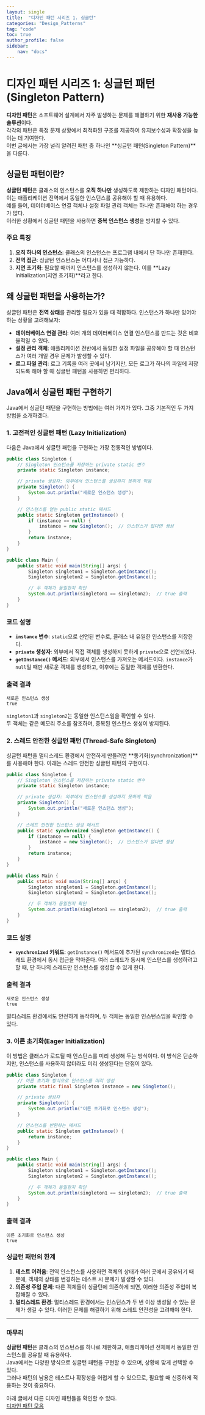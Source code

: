 ```yaml
---
layout: single
title:  "디자인 패턴 시리즈 1. 싱글턴"
categories: "Design_Patterns"
tag: "code"
toc: true
author_profile: false
sidebar:
    nav: "docs"
---
```


# 디자인 패턴 시리즈 1: 싱글턴 패턴 (Singleton Pattern)

**디자인 패턴**은 소프트웨어 설계에서 자주 발생하는 문제를 해결하기 위한 **재사용 가능한 솔루션**이다.  
각각의 패턴은 특정 문제 상황에서 최적화된 구조를 제공하여 유지보수성과 확장성을 높이는 데 기여한다.  
이번 글에서는 가장 널리 알려진 패턴 중 하나인 **싱글턴 패턴(Singleton Pattern)**을 다룬다.  

## 싱글턴 패턴이란?

**싱글턴 패턴**은 클래스의 인스턴스를 **오직 하나만** 생성하도록 제한하는 디자인 패턴이다.  
이는 애플리케이션 전역에서 동일한 인스턴스를 공유해야 할 때 유용하다.  
예를 들어, 데이터베이스 연결 객체나 설정 파일 관리 객체는 하나만 존재해야 하는 경우가 많다.  
이러한 상황에서 싱글턴 패턴을 사용하면 **중복 인스턴스 생성**을 방지할 수 있다.  

### 주요 특징
1. **오직 하나의 인스턴스**: 클래스의 인스턴스는 프로그램 내에서 단 하나만 존재한다.  
2. **전역 접근**: 싱글턴 인스턴스는 어디서나 접근 가능하다.  
3. **지연 초기화**: 필요할 때까지 인스턴스를 생성하지 않는다. 이를 **Lazy Initialization(지연 초기화)**라고 한다.  

## 왜 싱글턴 패턴을 사용하는가?

싱글턴 패턴은 **전역 상태**를 관리할 필요가 있을 때 적합하다. 인스턴스가 하나만 있어야 하는 상황을 고려해보자:  
- **데이터베이스 연결 관리**: 여러 개의 데이터베이스 연결 인스턴스를 만드는 것은 비효율적일 수 있다.  
- **설정 관리 객체**: 애플리케이션 전반에서 동일한 설정 파일을 공유해야 할 때 인스턴스가 여러 개일 경우 문제가 발생할 수 있다.  
- **로그 파일 관리**: 로그 기록을 여러 곳에서 남기지만, 모든 로그가 하나의 파일에 저장되도록 해야 할 때 싱글턴 패턴을 사용하면 편리하다.  

## Java에서 싱글턴 패턴 구현하기  

Java에서 싱글턴 패턴을 구현하는 방법에는 여러 가지가 있다. 그중 기본적인 두 가지 방법을 소개하겠다.  

### 1. 고전적인 싱글턴 패턴 (Lazy Initialization)

다음은 Java에서 싱글턴 패턴을 구현하는 가장 전통적인 방법이다.  

```java
public class Singleton {
    // Singleton 인스턴스를 저장하는 private static 변수
    private static Singleton instance;

    // private 생성자: 외부에서 인스턴스를 생성하지 못하게 막음
    private Singleton() {
        System.out.println("새로운 인스턴스 생성");
    }

    // 인스턴스를 얻는 public static 메서드
    public static Singleton getInstance() {
        if (instance == null) {
            instance = new Singleton();  // 인스턴스가 없다면 생성
        }
        return instance;
    }
}

public class Main {
    public static void main(String[] args) {
        Singleton singleton1 = Singleton.getInstance();
        Singleton singleton2 = Singleton.getInstance();

        // 두 객체가 동일한지 확인
        System.out.println(singleton1 == singleton2);  // true 출력
    }
}
```

### 코드 설명
- **`instance` 변수**: `static`으로 선언된 변수로, 클래스 내 유일한 인스턴스를 저장한다.  
- **`private` 생성자**: 외부에서 직접 객체를 생성하지 못하게 `private`으로 선언되었다.  
- **`getInstance()` 메서드**: 외부에서 인스턴스를 가져오는 메서드이다. `instance`가 `null`일 때만 새로운 객체를 생성하고, 이후에는 동일한 객체를 반환한다.  

### 출력 결과
```
새로운 인스턴스 생성
true
```

`singleton1`과 `singleton2`는 동일한 인스턴스임을 확인할 수 있다.  
두 객체는 같은 메모리 주소를 참조하며, 중복된 인스턴스 생성이 방지된다.  

### 2. 스레드 안전한 싱글턴 패턴 (Thread-Safe Singleton)

싱글턴 패턴을 멀티스레드 환경에서 안전하게 만들려면 **동기화(synchronization)**를 사용해야 한다. 아래는 스레드 안전한 싱글턴 패턴의 구현이다.  

```java
public class Singleton {
    // Singleton 인스턴스를 저장하는 private static 변수
    private static Singleton instance;

    // private 생성자: 외부에서 인스턴스를 생성하지 못하게 막음
    private Singleton() {
        System.out.println("새로운 인스턴스 생성");
    }

    // 스레드 안전한 인스턴스 생성 메서드
    public static synchronized Singleton getInstance() {
        if (instance == null) {
            instance = new Singleton();  // 인스턴스가 없다면 생성
        }
        return instance;
    }
}

public class Main {
    public static void main(String[] args) {
        Singleton singleton1 = Singleton.getInstance();
        Singleton singleton2 = Singleton.getInstance();

        // 두 객체가 동일한지 확인
        System.out.println(singleton1 == singleton2);  // true 출력
    }
}
```

### 코드 설명
- **`synchronized` 키워드**: `getInstance()` 메서드에 추가된 `synchronized`는 멀티스레드 환경에서 동시 접근을 막아준다. 여러 스레드가 동시에 인스턴스를 생성하려고 할 때, 단 하나의 스레드만 인스턴스를 생성할 수 있게 한다.  

### 출력 결과
```
새로운 인스턴스 생성
true
```

멀티스레드 환경에서도 안전하게 동작하며, 두 객체는 동일한 인스턴스임을 확인할 수 있다.  

### 3. 이른 초기화(Eager Initialization)

이 방법은 클래스가 로드될 때 인스턴스를 미리 생성해 두는 방식이다. 이 방식은 단순하지만, 인스턴스를 사용하지 않더라도 미리 생성된다는 단점이 있다.  

```java
public class Singleton {
    // 이른 초기화 방식으로 인스턴스를 미리 생성
    private static final Singleton instance = new Singleton();

    // private 생성자
    private Singleton() {
        System.out.println("이른 초기화로 인스턴스 생성");
    }

    // 인스턴스를 반환하는 메서드
    public static Singleton getInstance() {
        return instance;
    }
}

public class Main {
    public static void main(String[] args) {
        Singleton singleton1 = Singleton.getInstance();
        Singleton singleton2 = Singleton.getInstance();

        // 두 객체가 동일한지 확인
        System.out.println(singleton1 == singleton2);  // true 출력
    }
}
```

### 출력 결과
```
이른 초기화로 인스턴스 생성
true
```

### 싱글턴 패턴의 한계

1. **테스트 어려움**: 전역 인스턴스를 사용하면 객체의 상태가 여러 곳에서 공유되기 때문에, 객체의 상태를 변경하는 테스트 시 문제가 발생할 수 있다.  
2. **의존성 주입 문제**: 다른 객체들이 싱글턴에 의존하게 되면, 이러한 의존성 주입이 복잡해질 수 있다.  
3. **멀티스레드 환경**: 멀티스레드 환경에서는 인스턴스가 두 번 이상 생성될 수 있는 문제가 생길 수 있다. 이러한 문제를 해결하기 위해 스레드 안전성을 고려해야 한다.  

---

### 마무리

**싱글턴 패턴**은 클래스의 인스턴스를 하나로 제한하고, 애플리케이션 전체에서 동일한 인스턴스를 공유할 때 유용하다.  
Java에서는 다양한 방식으로 싱글턴 패턴을 구현할 수 있으며, 상황에 맞게 선택할 수 있다.  
그러나 패턴의 남용은 테스트나 확장성을 어렵게 할 수 있으므로, 필요할 때 신중하게 적용하는 것이 중요하다.  

아래 글에서 다른 디자인 패턴들을 확인할 수 있다.  
[디자인 패턴 모음](https://gihak111.github.io/design_patterns/2024/11/05/Types_Of_Design_Patterns_upload.html)  